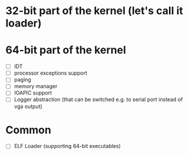 # 32-bit part of the kernel (let's call it loader)

# 64-bit part of the kernel
- [ ] IDT
- [ ] processor exceptions support
- [ ] paging
- [ ] memory manager
- [ ] IOAPIC support
- [ ] Logger abstraction (that can be switched e.g. to serial port instead of vga output)

# Common
- [ ] ELF Loader (supporting 64-bit executables)
